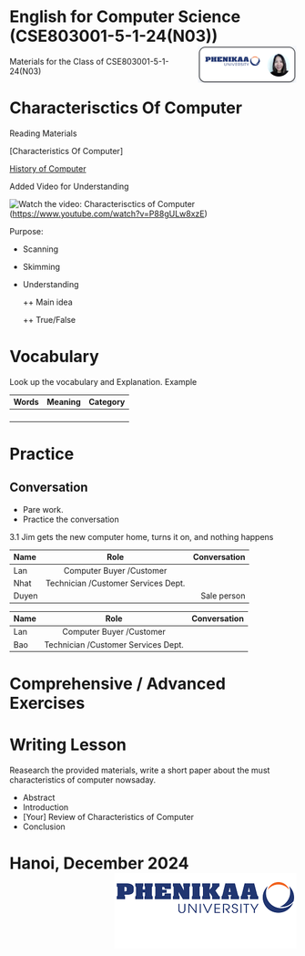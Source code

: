 # English for Computer Science (CSE803001-5-1-24(N03)) <img src='img/nglthu.png' align='right'> 


Materials for the Class of CSE803001-5-1-24(N03)

# Characterisctics Of Computer
Reading Materials

[Characteristics Of Computer]

[History of Computer](Computer/HistoryofComputers.pdf)

Added Video for Understanding


![Watch the video: Characterisctics of Computer](https://nglthu.github.io/English_5_1_24/img/characteristics-of-computer.jpg)(https://www.youtube.com/watch?v=P88gULw8xzE)



Purpose:
+ Scanning
  
+ Skimming
  
+ Understanding
  
  ++ Main idea
  
  ++ True/False
  



# Vocabulary
 
   Look up the vocabulary and Explanation.
   Example

| Words            | Meaning | Category|
| :---------------- | :------: | ----: |
| |     |  |
|  |     |  |
|  |     |  |
| |     |  |

# Practice
## Conversation

+ Pare work. 
+ Practice the conversation



3.1 Jim gets the new
computer home, turns
it on, and nothing happens


| Name            | Role | Conversation|
| :---------------- | :------: | ----: |
| Lan| Computer Buyer /Customer    |  |
| Nhat |  Technician /Customer  Services Dept. |  |
| Duyen |     | Sale person |

| Name            | Role | Conversation|
| :---------------- | :------: | ----: |
| Lan| Computer Buyer /Customer    |  |
| Bao |  Technician /Customer  Services Dept. |  |





# Comprehensive / Advanced Exercises

# Writing Lesson

Reasearch the provided materials, write a short paper about the must characteristics of computer nowsaday.

+ Abstract
+ Introduction
+ [Your] Review of Characteristics of Computer
+ Conclusion


# Hanoi, December 2024 <img src='img/logo.png' align='right'> 
